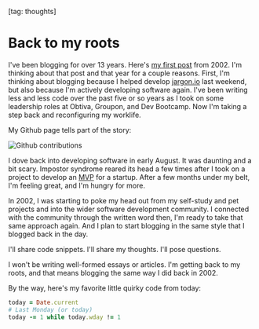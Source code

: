 [tag: thoughts]

# Back to my roots

I've been blogging for over 13 years. Here's [my first post](http://www.redsquirrel.com/blog/archives/00000004.html) from 2002. I'm thinking about that post and that year for a couple reasons. First, I'm thinking about blogging because I helped develop [jargon.io](http://jargon.io) last weekend, but also because I'm actively developing software again. I've been writing less and less code over the past five or so years as I took on some leadership roles at Obtiva, Groupon, and Dev Bootcamp. Now I'm taking a step back and reconfiguring my worklife.

My Github page tells part of the story:

![Github contributions](http://c1.staticflickr.com/1/566/22963785211_340a9cd527_b.jpg)

I dove back into developing software in early August. It was daunting and a bit scary. Impostor syndrome reared its head a few times after I took on a project to develop an [MVP](https://en.wikipedia.org/wiki/Minimum_viable_product) for a startup. After a few months under my belt, I'm feeling great, and I'm hungry for more.

In 2002, I was starting to poke my head out from my self-study and pet projects and into the wider software development community. I connected with the community through the written word then, I'm ready to take that same approach again. And I plan to start blogging in the same style that I blogged back in the day.

I'll share code snippets. I'll share my thoughts. I'll pose questions.

I won't be writing well-formed essays or articles. I'm getting back to my roots, and that means blogging the same way I did back in 2002.

By the way, here's my favorite little quirky code from today:

```ruby
today = Date.current
# Last Monday (or today)
today -= 1 while today.wday != 1
```

